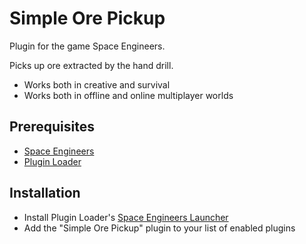 # Simple Ore Pickup

Plugin for the game Space Engineers.

Picks up ore extracted by the hand drill.

- Works both in creative and survival
- Works both in offline and online multiplayer worlds

## Prerequisites

- [Space Engineers](https://store.steampowered.com/app/244850/Space_Engineers/)
- [Plugin Loader](https://github.com/sepluginloader/PluginLoader/)

## Installation

- Install Plugin Loader's [Space Engineers Launcher](https://github.com/sepluginloader/SpaceEngineersLauncher)
- Add the "Simple Ore Pickup" plugin to your list of enabled plugins
